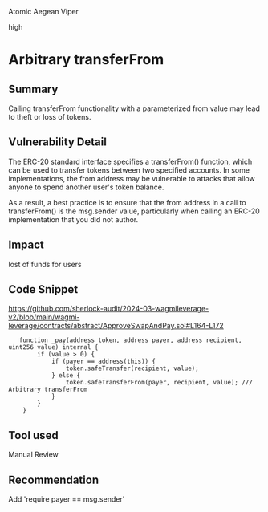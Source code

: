 Atomic Aegean Viper

high

# Arbitrary transferFrom

## Summary

Calling transferFrom functionality with a parameterized from value may lead to theft or loss of tokens.

## Vulnerability Detail

The ERC-20 standard interface specifies a transferFrom() function, which can be used to transfer tokens between two specified accounts. In some implementations, the from address may be vulnerable to attacks that allow anyone to spend another user's token balance.

As a result, a best practice is to ensure that the from address in a call to transferFrom() is the msg.sender value, particularly when calling an ERC-20 implementation that you did not author.

## Impact

lost of funds for users

## Code Snippet

https://github.com/sherlock-audit/2024-03-wagmileverage-v2/blob/main/wagmi-leverage/contracts/abstract/ApproveSwapAndPay.sol#L164-L172

```solidity
   function _pay(address token, address payer, address recipient, uint256 value) internal {
        if (value > 0) {
            if (payer == address(this)) {
                token.safeTransfer(recipient, value);
            } else {
                token.safeTransferFrom(payer, recipient, value); /// Arbitrary transferFrom
            }
        }
    }
```

## Tool used

Manual Review

## Recommendation

Add 'require payer == msg.sender'
